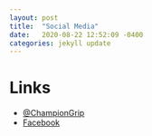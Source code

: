 ```yaml
---
layout: post
title:  "Social Media"
date:   2020-08-22 12:52:09 -0400
categories: jekyll update
---
```

# Links
 * [@ChampionGrip](https://twitter.com/championgrip)
 * [Facebook](https://www.facebook.com/Champion-Grip-Bowls-Spray-Polish-280675745629906/)
